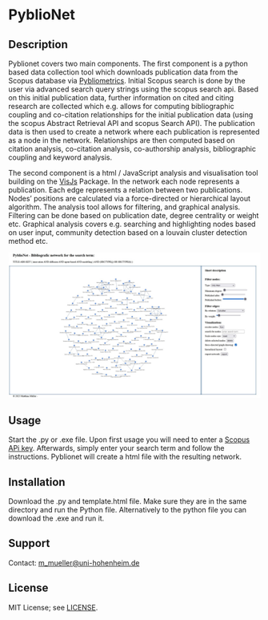 # PyblioNet



## Description
Pyblionet covers two main components. The first component is a python based data collection tool which downloads publication data from the Scopus database via [Pybliometrics](https://pybliometrics.readthedocs.io/en/stable/). Initial Scopus search is done by the user via advanced search query strings using the scopus search api. Based on this initial publication data, further information on cited and citing research are collected which e.g. allows for computing bibliographic coupling and co-citation relationships for the initial publication data (using the scopus Abstract Retrieval API and scopus Search API). The publication data is then used to create a network where each publication is represented as a node in the network. Relationships are then computed based on citation analysis, co-citation analysis, co-authorship analysis, bibliographic coupling and keyword analysis.

The second component is a html / JavaScript analysis and visualisation tool building on the [VisJs](https://visjs.github.io/vis-network/docs/network/) Package. In the network each node represents a publication. Each edge represents a relation between two publications. Nodes’ positions are calculated via a force-directed or hierarchical layout algorithm. The analysis tool allows for filtering, and graphical analysis. Filtering can be done based on publication date, degree centrality or weight etc. Graphical analysis covers e.g. searching and highlighting nodes based on user input, community detection based on a louvain cluster detection method etc.

![example chart](Examples/PyblioNet1.jpg)

## Usage
Start the .py or .exe file. Upon first usage you will need to enter a [Scopus APi key](https://dev.elsevier.com/sc_apis.html). Afterwards, simply enter your search term and follow the instructions. Pyblionet will create a html file with the resulting network.


## Installation
Download the .py and template.html file. Make sure they are in the same directory and run the Python file. Alternatively to the python file you can download the .exe and run it.

## Support
Contact: m_mueller@uni-hohenheim.de



## License
MIT License; see [LICENSE](https://aidaho-edu.uni-hohenheim.de/gitlab/M_Mueller/pyblionet/-/blob/main/license).


